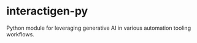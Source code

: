 # interactigen-py
Python module for leveraging generative AI in various automation tooling workflows.
